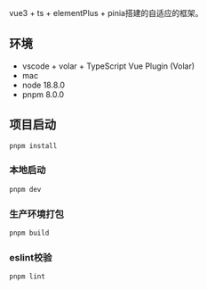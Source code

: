 

vue3 + ts + elementPlus + pinia搭建的自适应的框架。

## 环境
- vscode + volar + TypeScript Vue Plugin (Volar)
- mac
- node 18.8.0
- pnpm 8.0.0

## 项目启动

```sh
pnpm install
```

### 本地启动

```sh
pnpm dev
```

### 生产环境打包

```sh
pnpm build
```

### eslint校验

```sh
pnpm lint
```
